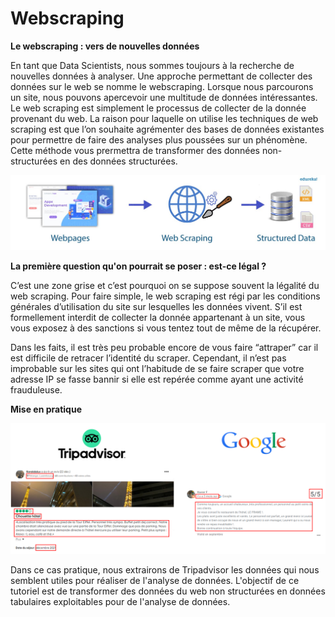 # Webscraping

**Le webscraping : vers de nouvelles données**

En tant que Data Scientists, nous sommes toujours à la recherche de nouvelles données à analyser. Une approche permettant de collecter des données sur le web se nomme le webscraping. Lorsque nous parcourons un site, nous pouvons apercevoir une multitude de données intéressantes. Le web scraping est simplement le processus de collecter de la donnée provenant du web. La raison pour laquelle on utilise les techniques de web scraping est que l’on souhaite agrémenter des bases de données existantes pour permettre de faire des analyses plus poussées sur un phénomène.  Cette méthode vous prermettra de transformer des données non-structurées en des données structurées.

<p align="center">
  <img src="/images/scraping.jpeg" />
</p>

**La première question qu'on pourrait se poser : est-ce légal ?**

C’est une zone grise et c’est pourquoi on se suppose souvent la légalité du web scraping. Pour faire simple, le web scraping est régi par les conditions générales d’utilisation du site sur lesquelles les données vivent. S’il est formellement interdit de collecter la donnée appartenant à un site, vous vous exposez à des sanctions si vous tentez tout de même de la récupérer. 

Dans les faits, il est très peu probable encore de vous faire “attraper” car il est difficile de retracer l’identité du scraper. Cependant, il n’est pas improbable sur les sites qui ont l’habitude de se faire scraper que votre adresse IP se fasse bannir si elle est repérée comme ayant une activité frauduleuse. 

**Mise en pratique**

<p align="center">
  <img src="/images/scraping_exemple.png" />
</p>

Dans ce cas pratique, nous extrairons de Tripadvisor les données qui nous semblent utiles pour réaliser de l'analyse de données. L'objectif  de ce tutoriel est de transformer des données du web non structurées en données tabulaires exploitables pour de l'analyse de données.
